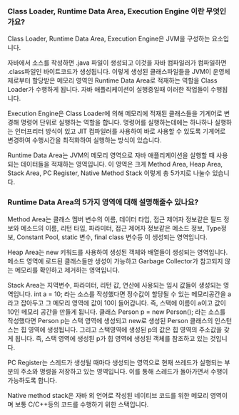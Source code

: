 ###  Class Loader, Runtime Data Area, Execution Engine 이란 무엇인가요?

 
 Class Loader, Runtime Data Area, Execution Engine은 JVM을 구성하는 요소입니다.
 
 자바에서 소스를 작성하면 .java 파일이 생성되고 이것을 자바 컴파일러가 컴파일하면 .class파일인 바이트코드가 생성됩니다.
 이렇게 생성된 클래스파일들을 JVM이 운영체제로부터 할당받은 메모리 영역인 Runtime Data Area로 적재하는 역할을 Class Loader가 수행하게 됩니다.
 자바 애플리케이션이 실행중일때 이러한 작업들이 수행됩니다.
 
 Execution Engine은 Class Loader에 의해 메모리에 적재된 클래스들을 기계어로 변경해 명령어 단위로 실행하는 역할을 합니다.
 명령어를 실행하는데에는 하나하나 실행하는 인터프리터 방식이 있고 JIT 컴파일러를 사용하여 바로 사용할 수 있도록 기계어로 변경하여 수행시간을 최적화하여 실행하는 방식이 있습니다.
 
 Runtime Data Area는 JVM의 메모리 영역으로 자바 애플리케이션을 실행할 때 사용되는 데이터들을 적재하는 영역입니다.
 이 영역은 크게 Method Area, Heap Area, Stack Area, PC Register, Native Method Stack 이렇게 총 5가지로 나눌수 있습니다.
 
 
 ### Runtime Data Area의 5가지 영역에 대해 설명해줄수 있나요?
 
 Method Area는 클래스 멤버 변수의 이름, 데이터 타입, 접근 제어자 정보같은 필드 정보와 메소드의 이름, 리턴 타입, 파라미터, 접근 제어자 정보같은 메소드 정보, Type정보, Constant Pool, static 변수, final class 변수등 이 생성되는 영역입니다.
 
 Heap Area는 new 키워드를 사용하여 생성된 객체와 배열들이 생성되는 영역입니다.
 메소드 영역에 로드된 클래스들만 생성이 가능하고 Garbage Collector가 참고되지 않는 메모리를 확인하고 제거하는 영역입니다.
 
 Stack Area는 지역변수, 파라미터, 리턴 값, 연산에 사용되는 임시 값들이 생성되는 영역입니다.
 int a = 10; 라는 소스를 작성했다면 정수값이 할당될 수 있는 메모리공간을 a라고 잡아두고 그 메모리 영역에 값이 10이 들어갑니다. 즉, 스택에 이름이 a이고 값이 10인 메모리 공간을 만들게 됩니다. 
 클래스 Person p = new Person(); 라는 소스를 작성했다면 Person p는 스택 영역에 생성되고 new로 생성된 Person 클래스의 인스턴스는 힙 영역에 생성됩니다. 
 그리고 스택영역에 생성된 p의 값은 힙 영역의 주소값을 갖게 됩니다. 즉, 스택 영역에 생성된 p가 힙 영역에 생성된 객체를 참조하고 있는 것입니다.
 
 PC Register는 스레드가 생성될 때마다 생성되는 영역으로 현재 쓰레드가 실행되는 부분의 주소와 명령을 저장하고 있는 영역입니다. 이를 통해 스레드가 돌아가면서 수행이 가능하도록 합니다.
 
 Native method stack은 자바 외 언어로 작성된 네이티브 코드를 위한 메모리 영역이며 보통 C/C++등의 코드를 수행하기 위한 스택입니다.
  